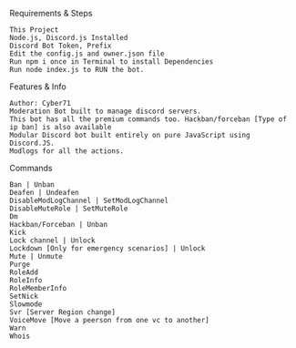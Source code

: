 Requirements & Steps

    This Project
    Node.js, Discord.js Installed
    Discord Bot Token, Prefix
    Edit the config.js and owner.json file
    Run npm i once in Terminal to install Dependencies
    Run node index.js to RUN the bot.

Features & Info

    Author: Cyber71
    Moderation Bot built to manage discord servers.
    This bot has all the premium commands too. Hackban/forceban [Type of ip ban] is also available
    Modular Discord bot built entirely on pure JavaScript using Discord.JS.
    Modlogs for all the actions.

Commands

    Ban | Unban
    Deafen | Undeafen
    DisableModLogChannel | SetModLogChannel
    DisableMuteRole | SetMuteRole
    Dm
    Hackban/Forceban | Unban
    Kick
    Lock channel | Unlock
    Lockdown [Only for emergency scenarios] | Unlock
    Mute | Unmute
    Purge
    RoleAdd
    RoleInfo
    RoleMemberInfo
    SetNick
    Slowmode
    Svr [Server Region change]
    VoiceMove [Move a peerson from one vc to another]
    Warn
    Whois
